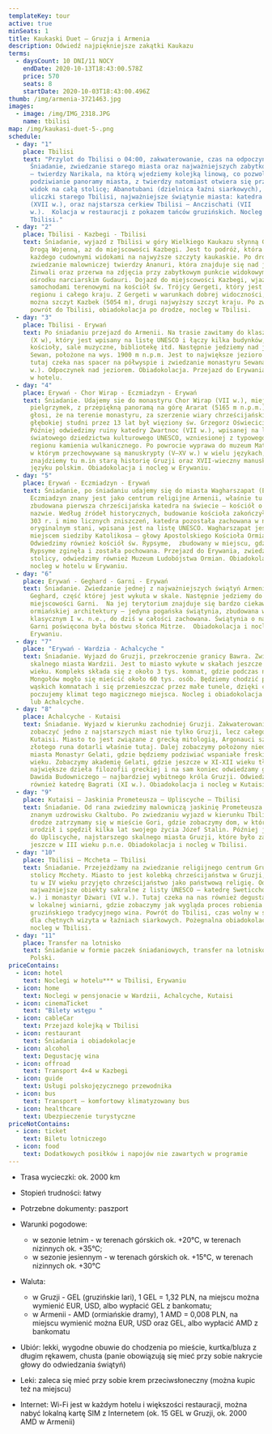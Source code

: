 ```yaml
---
templateKey: tour
active: true
minSeats: 1
title: Kaukaski Duet – Gruzja i Armenia
description: Odwiedź najpiękniejsze zakątki Kaukazu
terms:
  - daysCount: 10 DNI/11 NOCY
    endDate: 2020-10-13T18:43:00.578Z
    price: 570
    seats: 8
    startDate: 2020-10-03T18:43:00.496Z
thumb: /img/armenia-3721463.jpg
images:
  - image: /img/IMG_2318.JPG
    name: tbilisi
map: /img/kaukasi-duet-5-.png
schedule:
  - day: "1"
    place: Tbilisi
    text: "Przylot do Tbilisi o 04:00, zakwaterowanie, czas na odpoczynek.
      Śniadanie, zwiedzanie starego miasta oraz najważniejszych zabytków stolicy
      – twierdzy Narikala, na którą wjedziemy kolejką linową, co pozwoli nam na
      podziwianie panoramy miasta, z twierdzy natomiast otwiera się przepiękny
      widok na całą stolicę; Abanotubani (dzielnica łaźni siarkowych), kręte
      uliczki starego Tbilisi, najważniejsze świątynie miasta: katedra Sioni
      (XVII w.), oraz najstarsza cerkiew Tbilisi – Anczischati (VII
      w.).  Kolacja w restauracji z pokazem tańców gruzińskich. Nocleg w
      Tbilisi."
  - day: "2"
    place: Tbilisi - Kazbegi - Tbilisi
    text: Śniadanie, wyjazd z Tbilisi w góry Wielkiego Kaukazu słynną Gruzińską
      Drogą Wojenną, aż do miejscowości Kazbegi. Jest to podróż, która zachwyci
      każdego cudownymi widokami na najwyższe szczyty kaukaskie. Po drodze
      zwiedzanie malowniczej twierdzy Ananuri, która znajduje się nad jeziorem
      Żinwali oraz przerwa na zdjęcia przy zabytkowym punkcie widokowym w
      ośrodku narciarskim Gudauri. Dojazd do miejscowości Kazbegi, wjazd
      samochodami terenowymi na kościół św. Trójcy Gergeti, który jest wizytówką
      regionu i całego kraju. Z Gergeti w warunkach dobrej widoczności, zobaczyć
      można szczyt Kazbek (5054 m), drugi najwyższy szczyt kraju. Po zwiedzaniu
      powrót do Tbilisi, obiadokolacja po drodze, nocleg w Tbilisi.
  - day: "3"
    place: Tbilisi - Erywań
    text: Po śniadaniu przejazd do Armenii. Na trasie zawitamy do klasztoru Hachpat
      (X w), który jest wpisany na listę UNESCO i łączy kilka budynków, w tym
      kościoły, sale muzyczne, bibliotekę itd. Następnie jedziemy nad jezioro
      Sewan, położone na wys. 1900 m n.p.m. Jest to największe jezioro Armenii,
      tutaj czeka nas spacer na półwyspie i zwiedzanie monastyru Sewanawank (IX
      w.). Odpoczynek nad jeziorem. Obiadokolacja. Przejazd do Erywania. Nocleg
      w hotelu.
  - day: "4"
    place: Erywań - Chor Wirap - Eczmiadzyn - Erywań
    text: Śniadanie. Udajemy sie do monastyru Chor Wirap (VII w.), miejsce licznych
      pielgrzymek, z przepiękną panoramą na górę Ararat (5165 m n.p.m.). Legenda
      głosi, że na terenie monastyru, za szerzenie wiary chrześcijańskiej, w
      głębokiej studni przez 13 lat był więziony św. Grzegorz Oświeciciel .
      Później odwiedzimy ruiny katedry Zwartnoc (VII w.), wpisanej na listę
      światowego dziedzictwa kulturowego UNESCO, wzniesionej z typowego dla
      regionu kamienia wulkanicznego. Po powrocie wyprawa do muzeum Matenadaran,
      w którym przechowywane są manuskrypty (V–XV w.) w wielu językach,
      znajdziemy tu m.in starą historię Gruzji oraz XVII-wieczny manuskrypt w
      języku polskim. Obiadokolacja i nocleg w Erywaniu.
  - day: "5"
    place: Erywań - Eczmiadzyn - Erywań
    text: Śniadanie, po śniadaniu udajemy się do miasta Wagharszapat (Eczmiadzyn).
      Eczmiadzyn znany jest jako centrum religijne Armenii, właśnie tu została
      zbudowana pierwsza chrześcijańska katedra na świecie – kościół o tej samej
      nazwie. Według źródeł historycznych, budowanie kościoła zakończyło się w
      303 r. i mimo licznych zniszczeń, katedra pozostała zachowana w niemal
      oryginalnym stani, wpisana jest na listę UNESCO. Wagharszapat jest równiez
      miejscem siedziby Katolikosa – głowy Apostolskiego Kościoła Ormiańskiego.
      Odwiedzimy również kościół św. Rypsyme,  zbudowany w miejscu, gdzie św.
      Rypsyme zginęła i została pochowana. Przejazd do Erywania, zwiedzanie
      stolicy, odwiedzimy również Muzeum Ludobójstwa Ormian. Obiadokolacja,
      nocleg w hotelu w Erywaniu.
  - day: "6"
    place: Erywań - Geghard - Garni - Erywań
    text: Śniadanie. Zwiedzanie jednej z najważniejszych świątyń Armenii – klasztoru
      Geghard, część której jest wykuta w skale. Następnie jedziemy do
      miejscowości Garni.  Na jej terytorium znajduje się bardzo ciekawy pomnik
      ormiańskiej architektury – jedyna pogańska świątynia, zbudowana w stylu
      klasycznym I w. n.e., do dziś w całości zachowana. Świątynia o nazwie
      Garni poświęcona była bóstwu słońca Mitrze.  Obiadokolacja i nocleg w
      Erywaniu.
  - day: "7"
    place: "Erywań - Wardzia - Achalcyche "
    text: Śniadanie. Wyjazd do Gruzji, przekroczenie granicy Bawra. Zwiedzanie
      skalnego miasta Wardzii. Jest to miasto wykute w skałach jeszcze w XII
      wieku. Kompleks składa się z około 3 tys. komnat, gdzie podczas najazdów
      Mongołów mogło się mieścić około 60 tys. osób. Będziemy chodzić po małych,
      wąskich komnatach i się przemieszczać przez małe tunele, dzięki czemu
      poczujemy klimat tego magicznego miejsca. Nocleg i obiadokolacja w Wardzii
      lub Achalcyche.
  - day: "8"
    place: Achalcyche - Kutaisi
    text: Śniadanie. Wyjazd w kierunku zachodniej Gruzji. Zakwaterowanie. Wyruszamy
      zobaczyć jedno z najstarszych miast nie tylko Gruzji, lecz całego świata –
      Kutaisi. Miasto to jest związane z grecką mitologią, Argonauci szukając
      złotego runa dotarli właśnie tutaj. Dalej zobaczymy położony niedaleko
      miasta Monastyr Gelati, gdzie będziemy podziwiać wspaniałe freski z XI
      wieku. Zobaczymy akademię Gelati, gdzie jeszcze w XI-XII wieku tłumaczyli
      największe dzieła filozofii greckiej i na sam koniec odwiedzamy grób
      Dawida Budowniczego – najbardziej wybitnego króla Gruzji. Odwiedzimy
      również katedrę Bagrati (XI w.). Obiadokolacja i nocleg w Kutaisi.
  - day: "9"
    place: Kutaisi – Jaskinia Prometeusza – Upliscyche – Tbilisi
    text: Śniadanie. Od rana zwiedzimy malowniczą jaskinię Prometeusza położoną w
      znanym uzdrowisku Ckaltubo. Po zwiedzaniu wyjazd w kierunku Tbilisi. Po
      drodze zatrzymamy się w mieście Gori, gdzie zobaczymy dom, w którym się
      urodził i spędził kilka lat swojego życia Józef Stalin. Później jedziemy
      do Upliscyche, najstarszego skalnego miasta Gruzji, które było zamieszkane
      jeszcze w III wieku p.n.e. Obiadokolacja i nocleg w Tbilisi.
  - day: "10"
    place: Tbilisi – Mccheta – Tbilisi
    text: Śniadanie. Przejeżdżamy na zwiedzanie religijnego centrum Gruzji, starej
      stolicy Mcchety. Miasto to jest kolebką chrześcijaństwa w Gruzji, właśnie
      tu w IV wieku przyjęto chrześcijaństwo jako państwową religię. Odwiedzimy
      najważniejsze obiekty sakralne z listy UNESCO – katedrę Sweticchoweli (XI
      w.) i monastyr Dżwari (VI w.). Tutaj czeka na nas również degustacja wina
      w lokalnej winiarni, gdzie zobaczymy jak wygląda proces robienia
      gruzińskiego tradycyjnego wina. Powrót do Tbilisi, czas wolny w stolicy,
      dla chętnych wizyta w łaźniach siarkowych. Pożegnalna obiadokolacja i
      nocleg w Tbilisi.
  - day: "11"
    place: Transfer na lotnisko
    text: Śniadanie w formie paczek śniadaniowych, transfer na lotnisko, wylot do
      Polski.
priceContains:
  - icon: hotel
    text: Noclegi w hotelu*** w Tbilisi, Erywaniu
  - icon: home
    text: Noclegi w pensjonacie w Wardzii, Achalcyche, Kutaisi
  - icon: cinemaTicket
    text: "Bilety wstępu "
  - icon: cableCar
    text: Przejazd kolejką w Tbilisi
  - icon: restaurant
    text: Śniadania i obiadokolacje
  - icon: alcohol
    text: Degustację wina
  - icon: offroad
    text: Transport 4×4 w Kazbegi
  - icon: guide
    text: Usługi polskojęzycznego przewodnika
  - icon: bus
    text: Transport – komfortowy klimatyzowany bus
  - icon: healthcare
    text: Ubezpieczenie turystyczne
priceNotContains:
  - icon: ticket
    text: Biletu lotniczego
  - icon: food
    text: Dodatkowych posiłków i napojów nie zawartych w programie
---
```

* Trasa wycieczki: ok. 2000 km
* Stopień trudności: łatwy
* Potrzebne dokumenty: paszport 
* Warunki pogodowe: 

  * w sezonie letnim - w terenach górskich ok. +20°C, w terenach nizinnych ok. +35°C;
  * w sezonie jesiennym - w terenach górskich ok. +15°C, w terenach nizinnych ok. +30°C
* Waluta: 

  * w Gruzji - GEL (gruzińskie lari),  1 GEL = 1,32 PLN, na miejscu można wymienić EUR, USD, albo wypłacić GEL z bankomatu;  
  * w Armenii - AMD (ormiańskie dramy), 1 AMD = 0,008 PLN, na miejscu wymienić można EUR, USD oraz GEL, albo wypłacić AMD z bankomatu
* Ubiór: lekki, wygodne obuwie do chodzenia po mieście, kurtka/bluza z długim rękawem, chusta (panie obowiązują się mieć przy sobie nakrycie głowy do odwiedzania świątyń)
* Leki: zaleca się mieć przy sobie krem przeciwsłoneczny (można kupic też na miejscu)
* Internet: Wi-Fi jest w każdym hotelu i większości restauracji, można nabyć lokalną kartę SIM z Internetem (ok. 15 GEL w Gruzji, ok. 2000 AMD w Armenii)